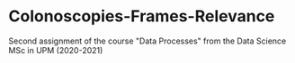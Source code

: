 # Colonoscopies-Frames-Relevance
Second assignment of the course "Data Processes" from the Data Science MSc in UPM (2020-2021)
